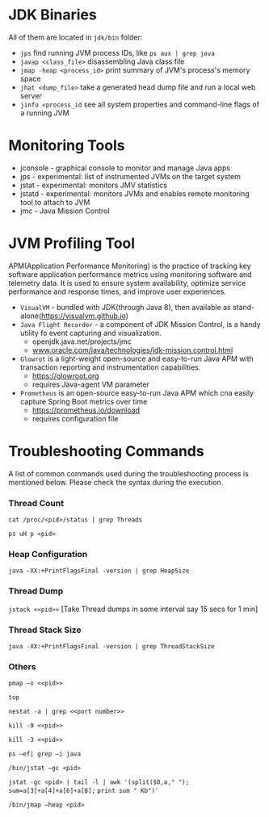 # JDK Binaries
All of them are located in `jdk/bin` folder:
* `jps` find running JVM process IDs, like `ps aux | grep java`
* `javap <class_file>` disassembling Java class file
* `jmap -heap <process_id>` print summary of JVM's process's memory space
* `jhat <dump_file>` take a generated head dump file and run a local web server
* `jinfo <process_id` see all system properties and command-line flags of a running JVM

# Monitoring Tools
* jconsole - graphical console to monitor and manage Java apps
* jps - experimental:  list of instrumented JVMs on the target system
* jstat - experimental: monitors JMV statistics
* jstatd - experimental: monitors JVMs and enables remote monitoring tool to attach to JVM
* jmc - Java Mission Control

# JVM Profiling Tool
APM(Application Performance Monitoring) is the practice of tracking key software application performance metrics using monitoring software and telemetry data. It is used to ensure system availability, optimize service performance and response times, and improve user experiences.
* `VisualVM` - bundled with JDK(through Java 8), then available as stand-alone(https://visualvm.github.io)
* `Java Flight Recorder` - a component of JDK Mission Control, is a handy utility fo event capturing and visualization.
  * openjdk.java.net/projects/jmc
  * www.oracle.com/java/technologies/jdk-mission.control.html
* `Glowrot` is a light-weight open-source and easy-to-run Java APM with transaction reporting and instrumentation capabilities.
  * https://glowroot.org
  * requires Java-agent VM parameter
* `Prometheus` is an open-source easy-to-run Java APM which cna easily capture Spring Boot metrics over time
  * https://prometheus.io/download
  * requires configuration file

# Troubleshooting Commands
A list of common commands used during the troubleshooting process is mentioned below. 
Please check the syntax during the execution.

### Thread Count  
`cat /proc/<pid>/status | grep Threads`

`ps uH p <pid>`

### Heap Configuration
`java -XX:+PrintFlagsFinal -version | grep HeapSize`

### Thread Dump
`jstack <<pid>>` [Take Thread dumps in some interval say 15 secs for 1 min]

### Thread Stack Size
`java -XX:+PrintFlagsFinal -version | grep ThreadStackSize`

### Others
`pmap –x <<pid>>`

`top`

`nestat -a | grep <<port number>>`

`kill -9 <<pid>>`

`kill -3 <<pid>>`

`ps –ef| grep –i java`

`/bin/jstat –gc <pid>`

`jstat -gc <pid> | tail -l | awk '(split($0,a," "); sum=a[3]+a[4]+a[6]+a[8];`
`print sum " Kb")'`

`/bin/jmap –heap <pid>`
